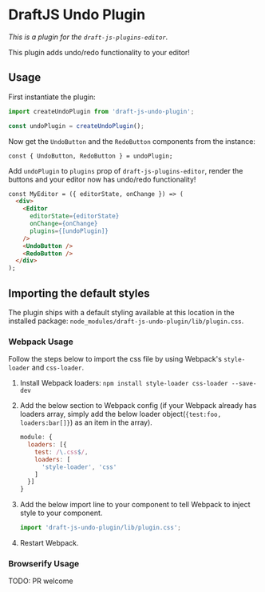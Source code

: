 # DraftJS Undo Plugin

*This is a plugin for the `draft-js-plugins-editor`.*

This plugin adds undo/redo functionality to your editor!

## Usage

First instantiate the plugin:

```js
import createUndoPlugin from 'draft-js-undo-plugin';

const undoPlugin = createUndoPlugin();
```

Now get the `UndoButton` and the `RedoButton` components from the instance:

```JS
const { UndoButton, RedoButton } = undoPlugin;
```

Add `undoPlugin` to `plugins` prop of `draft-js-plugins-editor`, render the buttons and your editor now has undo/redo functionality!

```HTML
const MyEditor = ({ editorState, onChange }) => (
  <div>
    <Editor
      editorState={editorState}
      onChange={onChange}
      plugins={[undoPlugin]}
    />
    <UndoButton />
    <RedoButton />
  </div>
);
```

## Importing the default styles

The plugin ships with a default styling available at this location in the installed package:
`node_modules/draft-js-undo-plugin/lib/plugin.css`.

### Webpack Usage
Follow the steps below to import the css file by using Webpack's `style-loader` and `css-loader`. 

1. Install Webpack loaders: `npm install style-loader css-loader --save-dev`
2. Add the below section to Webpack config (if your Webpack already has loaders array, simply add the below loader object(`{test:foo, loaders:bar[]}`) as an item in the array).

    ```js
    module: {
      loaders: [{
        test: /\.css$/,
        loaders: [
          'style-loader', 'css'
        ]
      }]
    }
    ```

3. Add the below import line to your component to tell Webpack to inject style to your component.

    ```js
    import 'draft-js-undo-plugin/lib/plugin.css';
    ```
4. Restart Webpack.

### Browserify Usage

TODO: PR welcome
